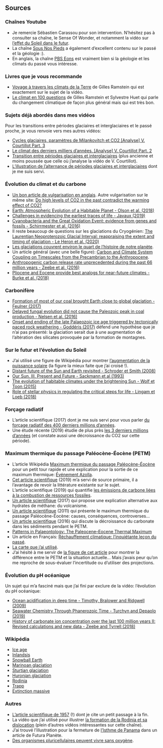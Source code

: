 ## Sources

### Chaînes Youtube

- Je remercie Sébastien Carassou pour son intervention. N’hésitez pas à consulter sa chaîne, le Sense Of Wonder, et notamment la vidéo sur [l’effet du Soleil dans le futur](https://www.youtube.com/watch?v=cRY0jJYVyDc). 
- La chaîne [Sous Nos Pieds](https://www.youtube.com/channel/UCtXgE_tacrZi1HS8Wbdq4zQ) a également d’excellent contenu sur le passé et la géologie :).
- En anglais, la chaîne [PBS Eons](https://www.youtube.com/channel/UCzR-rom72PHN9Zg7RML9EbA) est vraiment bien si la géologie et les climats du passé vous intéresse.

### Livres que je vous recommande

- [Voyage à travers les climats de la Terre](https://www.odilejacob.fr/catalogue/sciences/sciences-de-la-terre/voyage-a-travers-les-climats-de-la-terre_9782738128539.php) de Gilles Ramstein qui est exactement sur le sujet de la vidéo.  
- [Le climat en 100 questions](https://www.tallandier.com/livre/le-climat-en-100-questions/#:~:text=Le%20changement%20climatique%20en%20cours,d%C3%A9fi%20majeur%20pour%20l'humanit%C3%A9.&text=En%20100%20questions%2Fr%C3%A9ponses%2C%20ce,changements%20en%20cours%20et%20agisse.) de Gilles Ramstein et Sylvestre Huet qui parle du changement climatique de façon plus général mais qui est très bon.

### Sujets déjà abordés dans mes vidéos 

Pour les transitions entre périodes glaciaires et interglaciaires et le passé proche, je vous renvoie vers mes autres vidéos:

- [Cycles glaciaires, paramètres de Milankovitch et CO2 \[Analyse\] V. Courtillot Part. 3](https://www.youtube.com/watch?v=n-NJ-B_IIFw)  
- [Le climat des derniers milliers d’années. \[Analyse\] V. Courtillot Part. 2](https://www.youtube.com/watch?v=GMoqkWjSGvw)  
- [Transition entre périodes glaciaires et interglaciaires](https://www.youtube.com/watch?v=Jvh1YzJ5bTk) (plus ancienne et moins poussée que celle où j’analyse la vidéo de V. Courtillot).
- [L’illustration de l’alternance de périodes glaciaires et interglaciaires](https://upload.wikimedia.org/wikipedia/commons/1/14/Temperatures_%C3%A2ge_glaciaire.png) dont je me suis servi.

### Évolution du climat et du carbone

- [Un bon article de vulgarisation en anglais](https://skepticalscience.com/Past-and-Future-CO2.html). Autre vulgarisation sur le même site: [Do high levels of CO2 in the past contradict the warming effect of CO2?](https://skepticalscience.com/co2-higher-in-past-intermediate.htm)  
- [Earth: Atmospheric Evolution of a Habitable Planet - Olson et al. (2018)](https://arxiv.org/ftp/arxiv/papers/1803/1803.05967.pdf)  
- [Challenges in evidencing the earliest traces of life - Javaux (2019)](https://www.nature.com/articles/s41586-019-1436-4)  
- [Cyanobacteria and the Great Oxidation Event: evidence from genes and fossils - Schirrmester et al. (2016)](https://hal-pasteur.archives-ouvertes.fr/pasteur-01385271/document)  
- Il reste beaucoup de questions sur les glaciations du Cryogénien: [The Laurentian Neoproterozoic Glacial Interval: reappraising the extent and timing of glaciation - Le Heron et al. (2020)](https://content.sciendo.com/configurable/contentpage/journals%24002fajes%24002f113%24002f1%24002farticle-p59.xml)  
- [Les glaciations couvrent environ le quart de l’histoire de notre planète](https://www.livescience.com/58407-how-often-do-ice-ages-happen.html).  
- Un article général (avec une belle figure): [Carbon and Climate System Coupling on Timescales from the Precambrian to the Anthropocene](https://www.annualreviews.org/doi/abs/10.1146/annurev.energy.32.041706.124700).  
- [Anthropogenic carbon release rate unprecedented during the past 66 million years - Zeebe et al. (2016)](https://www.nature.com/articles/ngeo2681)  
- [Pliocene and Eocene provide best analogs for near-future climates - Burke et al. (2018)](https://www.pnas.org/content/115/52/13288)

### Carbonifère

- [Formation of most of our coal brought Earth close to global glaciation - Feulner (2017)](https://www.pnas.org/content/pnas/early/2017/10/03/1712062114.full.pdf?sid=bc08f0e8-3327-4f8e-9fd4-b62628c7cc47)  
- [Delayed fungal evolution did not cause the Paleozoic peak in coal production - Nelsen et al. (2016)](https://www.pnas.org/content/113/9/2442)  
- [Onset and ending of the late Palaeozoic ice age triggered by tectonically paced rock weathering - Goddéris (2017)](https://www.nature.com/articles/ngeo2931) défend une hypothèse que je n’ai pas présenté: la glaciation serait due à une augmentation de l’altération des silicates provoquée par la formation de montagnes.

### Sur le futur et l’évolution du Soleil

- J’ai utilisé une figure de Wikipédia pour montrer [l’augmentation de la puissance solaire](https://en.wikipedia.org/wiki/Future_of_Earth#/media/File:Solar_evolution_(English).svg) (la figure la mieux faite que j’ai croisé !).  
- [Distant future of the Sun and Earth revisited - Schroder et Smith (2008)](https://academic.oup.com/mnras/article/386/1/155/977315)
- [Our Sun. III. Present and Future - Sackmann et al (1993)](https://iopscience.iop.org/article/10.1086/345408/fulltext/)
- [The evolution of habitable climates under the brightening Sun - Wolf et Toon (2015)](https://agupubs.onlinelibrary.wiley.com/doi/full/10.1002/2015JD023302)
- [Role of stellar physics in regulating the critical steps for life - Lingam et Loeb (2018)](https://arxiv.org/abs/1804.02271)

### Forçage radiatif

- L’article scientifique (2017) dont je me suis servi pour vous parler [du forçage radiatif des 400 derniers millions d’années](https://www.nature.com/articles/ncomms14845).
- Une étude récente (2019) étudie de plus près [les 3 derniers millions d’années](https://advances.sciencemag.org/content/5/4/eaav7337) (et constate aussi une décroissance du CO2 sur cette période).

### Maximum thermique du passage Paléocène-Éocène (PETM)

- L’article Wikipédia [Maximum thermique du passage Paléocène-Éocène](https://fr.wikipedia.org/wiki/Maximum_thermique_du_passage_Pal%C3%A9oc%C3%A8ne-%C3%89oc%C3%A8ne) pour un petit tour rapide et une explication pour la sortie de ce maximum thermique: [Événement Azolla](https://fr.wikipedia.org/wiki/%C3%89v%C3%A9nement_Azolla).  
- [Cet article scientifique](https://foreninger.uio.no/ngf/klima.pdf) (2019) m’a servi de source primaire, il a l’avantage de revoir la littérature existante sur le sujet.
- L’article scientifique (2019) qui quantifie [les émissions de carbone liées à la combustion de ressources fossiles](https://www.earth-syst-sci-data.net/11/473/2019/).
- [Un article scientifique](https://www.nature.com/articles/nature23646) (2017) qui propose une explication alternative aux hydrates de méthane: du volcanisme.
- [Un article scientifique](https://www.annualreviews.org/doi/pdf/10.1146/annurev-earth-040610-133431) (2011) qui présente le maximum thermique du passage Paléocène-Éocène: causes, conséquences, controverses...
- [Un article scientifique](https://www.sciencedirect.com/science/article/abs/pii/S0012821X16304320) (2016) qui discute la décroissance du carbonate dans les sédiments pendant le PETM.
- [Patterns in Palaeontology: The Paleocene–Eocene Thermal Maximum](https://www.palaeontologyonline.com/articles/2011/the-paleocene-eocene-thermal-maximum/)
- Un article en Français: [Réchauffement climatique: l’inquiétante leçon du passé](https://www.unige.ch/communication/communiques/2018/rechauffement-climatique-linquietante-lecon-du-passe/).
- [La carte que j’ai utilisé](https://serc.carleton.edu/eet/deep_sea_sediments/case_study.html).
- J’ai hésité à me servir de [la figure de cet article](http://adrianjonklaas.com/2016/06/18/a-scary-prediction-catastrophic-climate-change/) pour montrer la différence entre le PETM et la situation actuelle… Mais j’avais peur qu’on me reproche de sous-évaluer l’incertitude ou d’utiliser des projections.

### Évolution du pH océanique 

Un sujet qui m’a fasciné mais que j’ai fini par exclure de la vidéo: l’évolution du pH océanique:  

- [Ocean acidification in deep time - Timothy, Bralower and Ridgwell (2009)](https://tos.org/oceanography/assets/docs/22-4_kump.pdf)
- [Seawater Chemistry Through Phanerozoic Time - Turchyn and Depaolo (2019)](https://www.annualreviews.org/doi/pdf/10.1146/annurev-earth-082517-010305)
- [History of carbonate ion concentration over the last 100 million years II: Revised calculations and new data - Zeebe and Tyrrell (2018)](https://doi.org/10.1016/j.gca.2019.02.041)

### Wikipédia

- [Ice age](https://en.wikipedia.org/wiki/Ice_age)  
- [Inlandsis](https://fr.wikipedia.org/wiki/Inlandsis)  
- [Snowball Earth](https://en.wikipedia.org/wiki/Snowball_Earth)  
- [Marinoan glaciation](https://en.wikipedia.org/wiki/Marinoan_glaciation)  
- [Sturtian glaciation](https://en.wikipedia.org/wiki/Sturtian_glaciation)  
- [Huronian glaciation](https://en.wikipedia.org/wiki/Huronian_glaciation)  
- [Rodinia](https://en.wikipedia.org/wiki/Rodinia)  
- [Trapp](https://fr.wikipedia.org/wiki/Trapp)  
- [Extinction massive](https://fr.wikipedia.org/wiki/Extinction_massive)

### Autres

- [L’article scientifique de 1957](https://pdfs.semanticscholar.org/d014/06a57bff758203390e36247bd96e0c9f8102.pdf) (!) dont je cite un petit passage à la fin.
- La vidéo que j’ai utilisé pour illustrer [la formation de la Rodinia et sa dislocation](https://www.youtube.com/watch?v=AsCYZ-k-0uc) (plein d’autres vidéos intéressantes sur cette chaîne).
- J’ai trouvé l’illustration pour la fermeture de [l’Isthme de Panama](https://www.futura-sciences.com/planete/actualites/tectonique-plaques-isthme-panama-datation-fermeture-secoue-geosciences-57723/) dans un article de Futura Planète.
- [Des organismes pluricellulaires peuvent vivre sans oxygène](https://www.ncbi.nlm.nih.gov/pmc/articles/PMC2907586/).
